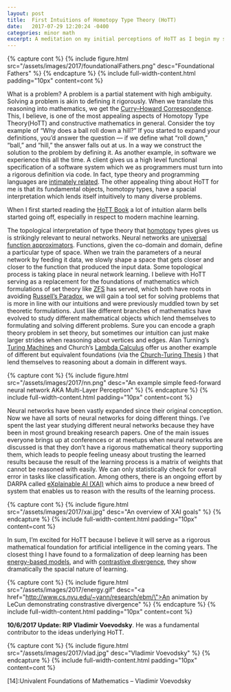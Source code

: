 ```yaml
---
layout: post
title:  First Intuitions of Homotopy Type Theory (HoTT)
date:   2017-07-29 12:20:24 -0400
categories: minor math
excerpt: A meditation on my initial perceptions of HoTT as I begin my studies on the subject.
---
```



{% capture cont %}
{% include figure.html src="/assets/images/2017/foundationalFathers.png" desc="Foundational Fathers" %}
{% endcapture %}
{% include full-width-content.html padding="10px" content=cont %}

What is a problem? A problem is a partial statement with high ambiguity. Solving a problem is akin to defining it rigorously. When we translate this reasoning into mathematics, we get the [Curry–Howard Correspondence][15]. This, I believe, is one of the most appealing aspects of Homotopy Type Theory(HoTT) and constructive mathematics in general. Consider the toy example of “Why does a ball roll down a hill?” If you started to expand your definitions, you’d answer the question — if we define what “roll down,” “ball,” and “hill,” the answer falls out at us. In a way we construct the solution to the problem by defining it. As another example, in software we experience this all the time. A client gives us a high level functional specification of a software system which we as programmers must turn into a rigorous definition via code. In fact, type theory and programming languages are [intimately related][11]. The other appealing thing about HoTT for me is that its fundamental objects, homotopy types, have a spacial interpretation which lends itself intuitively to many diverse problems.

When I first started reading the [HoTT Book][1] a lot of intuition alarm bells started going off, especially in respect to modern machine learning.

The topological interpretation of type theory that [homotopy][2] types gives us is strikingly relevant to neural networks. Neural networks are [universal function approximators][10]. Functions, given the co-domain and domain, define a particular type of space. When we train the parameters of a neural network by feeding it data, we slowly shape a space that gets closer and closer to the function that produced the input data.  Some topological process is taking place in neural network learning. I believe with HoTT serving as a replacement for the foundations of mathematics which formulations of set theory like [ZFS][3]  has served, which both have roots in avoiding [Russell’s Paradox][9], we will gain a tool set for solving problems that is more in line with our intuitions and were previously muddled town by set theoretic formulations. Just like different branches of mathematics have evolved to study different mathematical objects which lend themselves to formulating and solving different problems. Sure you can encode a graph theory problem in set theory, but sometimes our intuition can just make larger strides when reasoning about vertices and edges. Alan Turning’s [Turing Machines][5] and Church’s [Lambda Calculus][7] offer us another example of different but equivalent foundations (via the [Church-Turing Thesis][6] ) that lend themselves to reasoning about a domain in different ways.

{% capture cont %}
{% include figure.html src="/assets/images/2017/nn.png" desc="An example simple feed-forward neural network AKA Multi-Layer Perception" %}
{% endcapture %}
{% include full-width-content.html padding="10px" content=cont %}

Neural networks have been vastly expanded since their original conception. Now we have all sorts of neural networks for doing different things. I’ve spent the last year studying different neural networks because they have been in most ground breaking research papers. One of the main issues everyone brings up at conferences or at meetups when neural networks are discussed is that they don’t have a rigorous mathematical theory supporting them, which leads to people feeling uneasy about trusting the learned results because the result of the learning process is a matrix of weights that cannot be reasoned with easily. We can only statistically check for overall error in tasks like classification. Among others, there is an ongoing effort by DARPA called [eXplainable AI (XAI)][4] which aims to produce a new breed of system that enables us to reason with the results of the learning process.

{% capture cont %}
{% include figure.html src="/assets/images/2017/xai.jpg" desc="An overview of XAI goals" %}
{% endcapture %}
{% include full-width-content.html padding="10px" content=cont %}

In sum, I’m excited for HoTT because I believe it will serve as a rigorous mathematical foundation for artificial intelligence in the coming years. The closest thing I have found to a formalization of deep learning has been [energy-based models][12], and with [contrastive divergence][16], they show dramatically the spacial nature of learning.

{% capture cont %}
{% include figure.html src="/assets/images/2017/energy.gif" desc="<a href=\"http://www.cs.nyu.edu/~yann/research/ebm/\">An animation by LeCun </a> demonstrating constrastive divergence" %}
{% endcapture %}
{% include full-width-content.html padding="10px" content=cont %}

**10/6/2017 Update: RIP Vladimir Voevodsky**. He was a fundamental contributor to the ideas underlying HoTT.

{% capture cont %}
{% include figure.html src="/assets/images/2017/vlad.jpg" desc="Vladimir Voevodsky" %}
{% endcapture %}
{% include full-width-content.html padding="10px" content=cont %}


[1]:https://homotopytypetheory.org/book/

[2]:https://en.wikipedia.org/wiki/Homotopy

[3]:https://en.wikipedia.org/wiki/Zermelo-Fraenkel_set_theory

[4]:https://www.darpa.mil/program/explainable-artificial-intelligence

[5]:https://en.wikipedia.org/wiki/Turing_machine

[6]:https://en.wikipedia.org/wiki/Church%E2%80%93Turing_thesis

[7]:https://en.wikipedia.org/wiki/Lambda_calculus

[8]:https://en.wikipedia.org/wiki/Type_theory

[9]:https://en.wikipedia.org/wiki/Russell%27s_paradox

[10]:http://neuralnetworksanddeeplearning.com/chap4.html

[11]:https://mitpress.mit.edu/books/types-and-programming-languages

[12]:http://yann.lecun.com/exdb/publis/pdf/lecun-06.pdf

[13]:http://www.cs.nyu.edu/~yann/research/ebm/

[14]:Univalent Foundations of Mathematics – Vladimir Voevodsky

[15]:https://en.wikipedia.org/wiki/Curry%E2%80%93Howard_correspondence

[16]:http://www.cs.toronto.edu/~fritz/absps/cdmiguel.pdf
